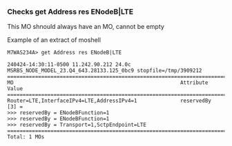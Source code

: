 ### Checks get Address res ENodeB|LTE
This MO shnould always have an MO, cannot be empty

Example of an extract of moshell



    M7WAS234A> get Address res ENodeB|LTE

    240424-14:30:11-0500 11.242.90.212 24.0c MSRBS_NODE_MODEL_23.Q4_643.28133.125_0bc9 stopfile=/tmp/3909212
    =================================================================================================================
    MO                                                      Attribute         Value
    =================================================================================================================
    Router=LTE,InterfaceIPv4=LTE,AddressIPv4=1              reservedBy        [3] = 
    >>> reservedBy = ENodeBFunction=1
    >>> reservedBy = ENodeBFunction=1
    >>> reservedBy = Transport=1,SctpEndpoint=LTE
    =================================================================================================================
    Total: 1 MOs
